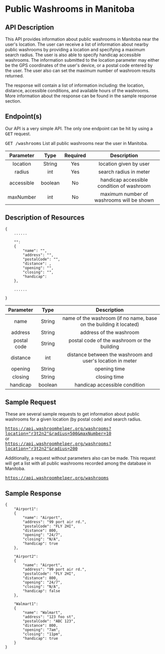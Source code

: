 # Public Washrooms in Manitoba

## API Description 
  This API provides information about public washrooms in Manitoba near the user's location. The user can receive a list of information about nearby public washrooms by providing a location and specifying a maximum search radius. The user is also able to specify handicap accessible washrooms. The information submitted to the location parameter may either be the GPS coordinates of the user's device, or a postal code entered by the user. The user also can set the maximum number of washroom results returned.  
  
  The response will contain a list of information including: the location, distance, accessible conditions, and available hours of the washrooms. More information about the response can be found in the sample response section.  
  
## Endpoint(s)
  Our API is a very simple API. The only one endpoint can be hit by using a <kbd>GET</kbd> request.  
    
  <kbd>GET /washrooms</kbd> List all public washrooms near the user in Manitoba.
  
| Parameter  | Type    | Required | Description |
| :-------:  | :--:    | :------: | :---------: |
| location   | String  | Yes      | location given by user |
| radius     | int     | Yes      | search radius in meter |
| accessible | boolean | No       | handicap accessible condition of washroom |
| maxNumber  | int     | No       | maximum number of washrooms will be shown |

## Description of Resources
```
{
    ......
    
    "":
    {
        "name": "",
        "address": "",
        "postalCode": "",
        "distance": ,
        "opening": "",
        "closing": "",
        "handicap":   
    },
    
    ......

}
```
  
| Parameter   | Type    | Description |
| :------:    | :--:    | :---------: |
| name        | String  | name of the washroom (if no name, base on the building it located) |
| address     | String  | address of the washroom |
| postal code | String  | postal code of the washroom or the building |
| distance    | int     | distance between the washroom and user's location in meter |
| opening     | String  | opening time |
| closing     | String  | closing time |
| handicap    | boolean | handicap accessible condition |


## Sample Request
These are several sample requests to get information about public washrooms for a given location (by postal code) and search radius.  

<kbd>https://api.washroomhelper.org/washrooms?location="r3t2n2"&radius=500&maxNumber=10</kbd>  
or  
<kbd>https://api.washroomhelper.org/washrooms?location="r3t2n2"&radius=200</kbd>
  
Additionally, a request without parameters also can be made. This request will get a list with all public washrooms recorded among the database in Manitoba.  

<kbd>https://api.washroomhelper.org/washrooms</kbd>  

## Sample Response

```
{
    "Airport1":
    {
        "name": "Airport",
        "address": "99 port air rd.",
        "postalCode": "FLY 2HI",
        "distance": 800,
        "opening": "24/7",
        "closing": "N/A",
        "handicap": true  
    },
    
    "Airport2":
    {
        "name": "Airport",
        "address": "99 port air rd.",
        "postalCode": "FLY 2HI",
        "distance": 800,
        "opening": "24/7",
        "closing": "N/A",
        "handicap": false  
    },

    "Walmart1": 
    {
        "name": "Walmart",
        "address": "123 foo st",
        "postalCode": "ABC 123",
        "distance": 800,
        "opening": "7am",
        "closing": "11pm",
        "handicap": true  
    }
}
```









